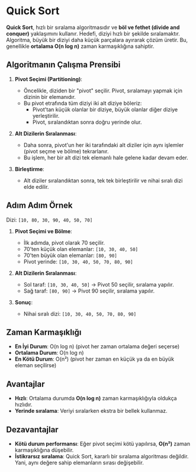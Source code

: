# Quick Sort

**Quick Sort**, hızlı bir sıralama algoritmasıdır ve **böl ve fethet (divide and conquer)** yaklaşımını kullanır. Hedefi, diziyi hızlı bir şekilde sıralamaktır. Algoritma, büyük bir diziyi daha küçük parçalara ayırarak çözüm üretir. Bu, genellikle **ortalama O(n log n)** zaman karmaşıklığına sahiptir.

## Algoritmanın Çalışma Prensibi

1. **Pivot Seçimi (Partitioning)**:
   - Öncelikle, diziden bir "pivot" seçilir. Pivot, sıralamayı yapmak için dizinin bir elemanıdır.
   - Bu pivot etrafında tüm diziyi iki alt diziye böleriz:
     - Pivot'tan küçük olanlar bir diziye, büyük olanlar diğer diziye yerleştirilir.
     - Pivot, sıralandıktan sonra doğru yerinde olur.

2. **Alt Dizilerin Sıralanması**:
   - Daha sonra, pivot'un her iki tarafındaki alt diziler için aynı işlemler (pivot seçme ve bölme) tekrarlanır.
   - Bu işlem, her bir alt dizi tek elemanlı hale gelene kadar devam eder.

3. **Birleştirme**:
   - Alt diziler sıralandıktan sonra, tek tek birleştirilir ve nihai sıralı dizi elde edilir.

## Adım Adım Örnek

Dizi: `[10, 80, 30, 90, 40, 50, 70]`

1. **Pivot Seçimi ve Bölme**:
   - İlk adımda, pivot olarak 70 seçilir.
   - 70'ten küçük olan elemanlar: `[10, 30, 40, 50]`
   - 70'ten büyük olan elemanlar: `[80, 90]`
   - Pivot yerinde: `[10, 30, 40, 50, 70, 80, 90]`

2. **Alt Dizilerin Sıralanması**:
   - Sol taraf: `[10, 30, 40, 50]` → Pivot 50 seçilir, sıralama yapılır.
   - Sağ taraf: `[80, 90]` → Pivot 90 seçilir, sıralama yapılır.

3. **Sonuç**:
   - Nihai sıralı dizi: `[10, 30, 40, 50, 70, 80, 90]`

## Zaman Karmaşıklığı

- **En İyi Durum**: O(n log n) (pivot her zaman ortalama değeri seçerse)
- **Ortalama Durum**: O(n log n)
- **En Kötü Durum**: O(n²) (pivot her zaman en küçük ya da en büyük eleman seçilirse)

## Avantajlar

- **Hızlı**: Ortalama durumda **O(n log n)** zaman karmaşıklığıyla oldukça hızlıdır.
- **Yerinde sıralama**: Veriyi sıralarken ekstra bir bellek kullanmaz.

## Dezavantajlar

- **Kötü durum performansı**: Eğer pivot seçimi kötü yapılırsa, **O(n²)** zaman karmaşıklığına düşebilir.
- **İstikrarsız sıralama**: Quick Sort, kararlı bir sıralama algoritması değildir. Yani, aynı değere sahip elemanların sırası değişebilir.
